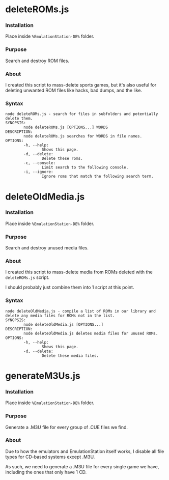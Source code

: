 # deleteROMs.js
### Installation
Place inside `%EmulationStation-DE%` folder.
### Purpose
Search and destroy ROM files.
### About
I created this script to mass-delete sports games, but it's also useful for deleting unwanted ROM files like hacks, bad dumps, and the like.
### Syntax
```
node deleteROMs.js - search for files in subfolders and potentially delete them.
SYNOPSIS:
        node deleteROMs.js [OPTIONS...] WORDS
DESCRIPTION:
        node deleteROMs.js searches for WORDS in file names.
OPTIONS:
        -h, --help:
                Shows this page.
        -d, --delete:
                Delete these roms.
        -c, --console:
                Limit search to the following console.
        -i, --ignore:
                Ignore roms that match the following search term.
```

# deleteOldMedia.js
### Installation
Place inside `%EmulationStation-DE%` folder.
### Purpose
Search and destroy unused media files.
### About
I created this script to mass-delete media from ROMs deleted with the `deleteROMs.js` script.

I should probably just combine them into 1 script at this point.
### Syntax
```
node deleteOldMedia.js - compile a list of ROMs in our library and delete any media files for ROMs not in the list.
SYNOPSIS:
        node deleteOldMedia.js [OPTIONS...]
DESCRIPTION:
        node deleteOldMedia.js deletes media files for unused ROMs.
OPTIONS:
        -h, --help:
                Shows this page.
        -d, --delete:
                Delete these media files.
```

# generateM3Us.js
### Installation
Place inside `%EmulationStation-DE%` folder.
### Purpose
Generate a .M3U file for every group of .CUE files we find.
### About
Due to how the emulators and EmulationStation itself works, I disable all file types for CD-based systems except .M3U.

As such, we need to generate a .M3U file for every single game we have, including the ones that only have 1 CD.